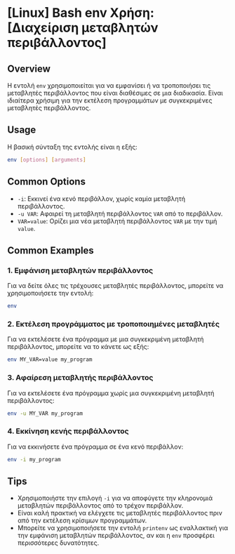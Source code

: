 # [Linux] Bash env Χρήση: [Διαχείριση μεταβλητών περιβάλλοντος]

## Overview
Η εντολή `env` χρησιμοποιείται για να εμφανίσει ή να τροποποιήσει τις μεταβλητές περιβάλλοντος που είναι διαθέσιμες σε μια διαδικασία. Είναι ιδιαίτερα χρήσιμη για την εκτέλεση προγραμμάτων με συγκεκριμένες μεταβλητές περιβάλλοντος.

## Usage
Η βασική σύνταξη της εντολής είναι η εξής:

```bash
env [options] [arguments]
```

## Common Options
- `-i`: Εκκινεί ένα κενό περιβάλλον, χωρίς καμία μεταβλητή περιβάλλοντος.
- `-u VAR`: Αφαιρεί τη μεταβλητή περιβάλλοντος `VAR` από το περιβάλλον.
- `VAR=value`: Ορίζει μια νέα μεταβλητή περιβάλλοντος `VAR` με την τιμή `value`.

## Common Examples
### 1. Εμφάνιση μεταβλητών περιβάλλοντος
Για να δείτε όλες τις τρέχουσες μεταβλητές περιβάλλοντος, μπορείτε να χρησιμοποιήσετε την εντολή:

```bash
env
```

### 2. Εκτέλεση προγράμματος με τροποποιημένες μεταβλητές
Για να εκτελέσετε ένα πρόγραμμα με μια συγκεκριμένη μεταβλητή περιβάλλοντος, μπορείτε να το κάνετε ως εξής:

```bash
env MY_VAR=value my_program
```

### 3. Αφαίρεση μεταβλητής περιβάλλοντος
Για να εκτελέσετε ένα πρόγραμμα χωρίς μια συγκεκριμένη μεταβλητή περιβάλλοντος:

```bash
env -u MY_VAR my_program
```

### 4. Εκκίνηση κενής περιβάλλοντος
Για να εκκινήσετε ένα πρόγραμμα σε ένα κενό περιβάλλον:

```bash
env -i my_program
```

## Tips
- Χρησιμοποιήστε την επιλογή `-i` για να αποφύγετε την κληρονομιά μεταβλητών περιβάλλοντος από το τρέχον περιβάλλον.
- Είναι καλή πρακτική να ελέγχετε τις μεταβλητές περιβάλλοντος πριν από την εκτέλεση κρίσιμων προγραμμάτων.
- Μπορείτε να χρησιμοποιήσετε την εντολή `printenv` ως εναλλακτική για την εμφάνιση μεταβλητών περιβάλλοντος, αν και η `env` προσφέρει περισσότερες δυνατότητες.